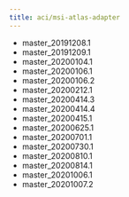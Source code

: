 ```yaml
---
title: aci/msi-atlas-adapter
---
```

- master_20191208.1
- master_20191209.1
- master_20200104.1
- master_20200106.1
- master_20200106.2
- master_20200212.1
- master_20200414.3
- master_20200414.4
- master_20200415.1
- master_20200625.1
- master_20200701.1
- master_20200730.1
- master_20200810.1
- master_20200814.1
- master_20201006.1
- master_20201007.2
